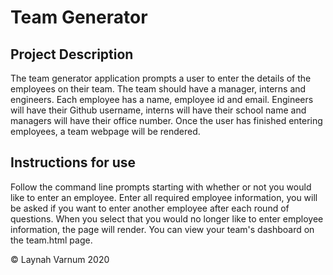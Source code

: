 # Team Generator

## Project Description  
The team generator application prompts a user to enter the details of the employees on their team. The team should have a manager, interns and engineers. Each employee has a name, employee id and email. Engineers will have their Github username, interns will have their school name and managers will have their office number. Once the user has finished entering employees, a team webpage will be rendered.



## Instructions for use
Follow the command line prompts starting with whether or not you would like to enter an employee. Enter all required employee information, you will be asked if you want to enter another employee after each round of questions. When you select that you would no longer like to enter employee information, the page will render. You can view your team's dashboard on the team.html page.


© Laynah Varnum 2020
